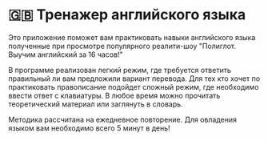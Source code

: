 # 🇬🇧 Тренажер английского языка 
Это приложение поможет вам практиковать навыки английского языка полученные при просмотре популярного реалити-шоу "Полиглот. Выучим английский за 16 часов!"

В программе реализован легкий режим, где требуется ответить правильный ли вам предложили вариант перевода. Для тех кто хочет по практиковать правописание подойдет сложный режим, где необходимо ввести ответ с клавиатуры.
В любое время можно прочитать теоретический материал или заглянуть в словарь.

Методика рассчитана на ежедневное повторение.
Для овладения языком вам необходимо всего 5 минут в день!
